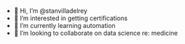 - 👋 Hi, I’m @stanvilladelrey
- 👀 I’m interested in getting certifications
- 🌱 I’m currently learning automation
- 💞️ I’m looking to collaborate on data science re: medicine

<!---
stanvilladelrey/stanvilladelrey is a ✨ special ✨ repository because its `README.md` (this file) appears on your GitHub profile.
You can click the Preview link to take a look at your changes.
--->
